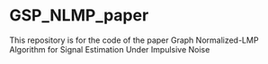 # GSP_NLMP_paper
This repository is for the code of the paper Graph Normalized-LMP Algorithm for Signal Estimation Under Impulsive Noise
